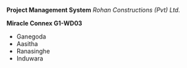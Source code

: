 **Project Management System**
*Rohan Constructions (Pvt) Ltd.*

**Miracle Connex G1-WD03**
+ Ganegoda
+ Aasitha
+ Ranasinghe
+ Induwara
